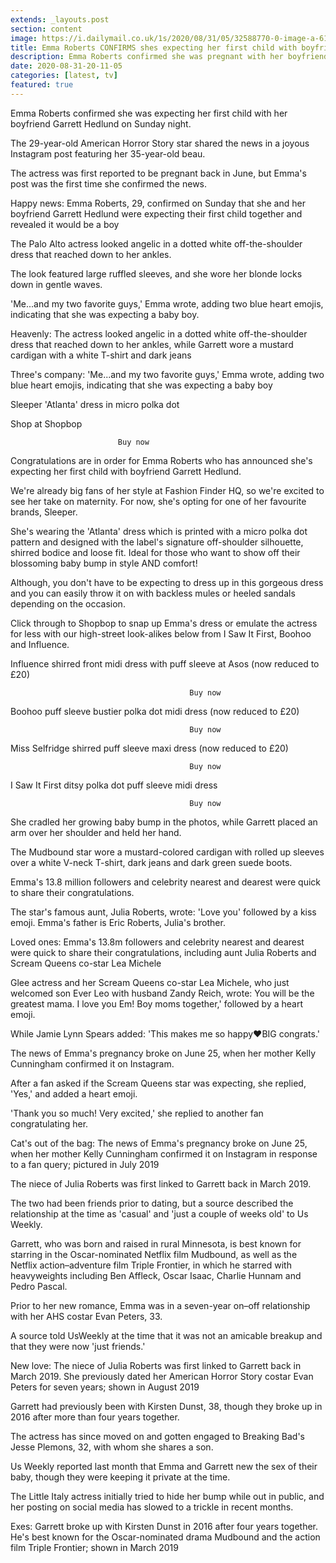 ```yaml
---
extends: _layouts.post
section: content
image: https://i.dailymail.co.uk/1s/2020/08/31/05/32588770-0-image-a-616_1598848957573.jpg 
title: Emma Roberts CONFIRMS shes expecting her first child with boyfriend Garrett Hedlund 
description: Emma Roberts confirmed she was pregnant with her boyfriend Garrett Hedlund and revealed they were expecting a boy in a joyous Instagram post. Her mother confirmed the pregnancy in June. 
date: 2020-08-31-20-11-05 
categories: [latest, tv] 
featured: true 
--- 
```

Emma Roberts confirmed she was expecting her first child with her boyfriend Garrett Hedlund on Sunday night.

The 29-year-old American Horror Story star shared the news in a joyous Instagram post featuring her 35-year-old beau.

The actress was first reported to be pregnant back in June, but Emma's post was the first time she confirmed the news. 

Happy news: Emma Roberts, 29, confirmed on Sunday that she and her boyfriend Garrett Hedlund were expecting their first child together and revealed it would be a boy

The Palo Alto actress looked angelic in a dotted white off-the-shoulder dress that reached down to her ankles.

The look featured large ruffled sleeves, and she wore her blonde locks down in gentle waves. 

'Me...and my two favorite guys,' Emma wrote, adding two blue heart emojis, indicating that she was expecting a baby boy. 

Heavenly: The actress looked angelic in a dotted white off-the-shoulder dress that reached down to her ankles, while Garrett wore a mustard cardigan with a white T-shirt and dark jeans

Three's company: 'Me...and my two favorite guys,' Emma wrote, adding two blue heart emojis, indicating that she was expecting a baby boy


                        
                    


                        
                            
                        
                    

Sleeper 'Atlanta' dress in micro polka dot

Shop at Shopbop


                            Buy now
                        

Congratulations are in order for Emma Roberts who has announced she's expecting her first child with boyfriend Garrett Hedlund. 

We're already big fans of her style at Fashion Finder HQ, so we're excited to see her take on maternity. For now, she's opting for one of her favourite brands, Sleeper.

She's wearing the 'Atlanta' dress which is printed with a micro polka dot pattern and designed with the label's signature off-shoulder silhouette, shirred bodice and loose fit. Ideal for those who want to show off their blossoming baby bump in style AND comfort!

Although, you don't have to be expecting to dress up in this gorgeous dress and you can easily throw it on with backless mules or heeled sandals depending on the occasion.

Click through to Shopbop to snap up Emma's dress or emulate the actress for less with our high-street look-alikes below from I Saw It First, Boohoo and Influence.

Influence shirred front midi dress with puff sleeve at Asos (now reduced to £20)


                                            Buy now
                                        

Boohoo puff sleeve bustier polka dot midi dress (now reduced to £20)


                                            Buy now
                                        

Miss Selfridge shirred puff sleeve maxi dress (now reduced to £20)


                                            Buy now
                                        

I Saw It First ditsy polka dot puff sleeve midi dress


                                            Buy now
                                        

She cradled her growing baby bump in the photos, while Garrett placed an arm over her shoulder and held her hand.

The Mudbound star wore a mustard-colored cardigan with rolled up sleeves over a white V-neck T-shirt, dark jeans and dark green suede boots. 

Emma's 13.8 million followers and celebrity nearest and dearest were quick to share their congratulations.

The star's famous aunt, Julia Roberts, wrote: 'Love you' followed by a kiss emoji. Emma's father is Eric Roberts, Julia's brother.  



Loved ones: Emma's 13.8m followers and celebrity nearest and dearest were quick to share their congratulations, including aunt Julia Roberts and Scream Queens co-star Lea Michele 

Glee actress and her Scream Queens co-star Lea Michele, who just welcomed son Ever Leo with husband Zandy Reich, wrote: You will be the greatest mama. I love you Em! Boy moms together,' followed by a heart emoji.   

While Jamie Lynn Spears added: 'This makes me so happy♥️BIG congrats.' 

The news of Emma's pregnancy broke on June 25, when her mother Kelly Cunningham confirmed it on Instagram.

After a fan asked if the Scream Queens star was expecting, she replied, 'Yes,' and added a heart emoji. 

'Thank you so much! Very excited,' she replied to another fan congratulating her.

Cat's out of the bag: The news of Emma's pregnancy broke on June 25, when her mother Kelly Cunningham confirmed it on Instagram in response to a fan query; pictured in July 2019

The niece of Julia Roberts was first linked to Garrett back in March 2019.

The two had been friends prior to dating, but a source described the relationship at the time as 'casual' and 'just a couple of weeks old' to Us Weekly.

Garrett, who was born and raised in rural Minnesota, is best known for starring in the Oscar-nominated Netflix film Mudbound, as well as the Netflix action–adventure film Triple Frontier, in which he starred with heavyweights including Ben Affleck, Oscar Isaac, Charlie Hunnam and Pedro Pascal.

Prior to her new romance, Emma was in a seven-year on–off relationship with her AHS costar Evan Peters, 33. 

A source told UsWeekly at the time that it was not an amicable breakup and that they were now 'just friends.'

New love: The niece of Julia Roberts was first linked to Garrett back in March 2019. She previously dated her American Horror Story costar Evan Peters for seven years; shown in August 2019

Garrett had previously been with Kirsten Dunst, 38, though they broke up in 2016 after more than four years together.

The actress has since moved on and gotten engaged to Breaking Bad's Jesse Plemons, 32, with whom she shares a son. 

Us Weekly reported last month that Emma and Garrett new the sex of their baby, though they were keeping it private at the time.

The Little Italy actress initially tried to hide her bump while out in public, and her posting on social media has slowed to a trickle in recent months. 

Exes: Garrett broke up with Kirsten Dunst in 2016 after four years together. He's best known for the Oscar-nominated drama Mudbound and the action film Triple Frontier; shown in March 2019

